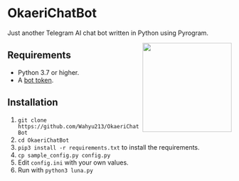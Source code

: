 # OkaeriChatBot
Just another Telegram AI chat bot written in Python using Pyrogram.

<img src="https://telegra.ph/file/f8c6154a8f70aeda73c5c.jpg" width="200" align="right">

## Requirements

- Python 3.7 or higher.
- A [bot token](//t.me/botfather).


## Installation

1. `git clone https://github.com/Wahyu213/OkaeriChatBot`
2. `cd OkaeriChatBot`
3. `pip3 install -r requirements.txt` to install the requirements.
4. `cp sample_config.py config.py`
5. Edit `config.ini` with your own values.
6. Run with `python3 luna.py`
